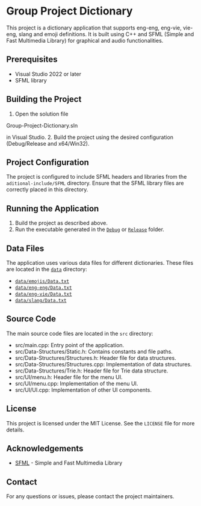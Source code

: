 # Group Project Dictionary

This project is a dictionary application that supports eng-eng, eng-vie, vie-eng, slang and emoji definitions. It is built using C++ and SFML (Simple and Fast Multimedia Library) for graphical and audio functionalities.

## Prerequisites

- Visual Studio 2022 or later
- SFML library

## Building the Project

1. Open the solution file 

Group-Project-Dictionary.sln

 in Visual Studio.
2. Build the project using the desired configuration (Debug/Release and x64/Win32).

## Project Configuration

The project is configured to include SFML headers and libraries from the `aditional-include/SFML` directory. Ensure that the SFML library files are correctly placed in this directory.

## Running the Application

1. Build the project as described above.
2. Run the executable generated in the [`Debug`](command:_github.copilot.openSymbolFromReferences?%5B%22%22%2C%5B%7B%22uri%22%3A%7B%22scheme%22%3A%22file%22%2C%22authority%22%3A%22%22%2C%22path%22%3A%22%2Fd%3A%2FHCMUS%2FYear%201%2FTerm%203%2FData%20Structures%2FLab%2FGroup08%2FGroup08%2FCS163-Dictionary%2FGroup-Project-Dictionary.sln%22%2C%22query%22%3A%22%22%2C%22fragment%22%3A%22%22%7D%2C%22pos%22%3A%7B%22line%22%3A9%2C%22character%22%3A2%7D%7D%5D%2C%22bda1c395-6bcf-4e59-bc42-bda177e90cb2%22%5D "Go to definition") or [`Release`](command:_github.copilot.openSymbolFromReferences?%5B%22%22%2C%5B%7B%22uri%22%3A%7B%22scheme%22%3A%22file%22%2C%22authority%22%3A%22%22%2C%22path%22%3A%22%2Fd%3A%2FHCMUS%2FYear%201%2FTerm%203%2FData%20Structures%2FLab%2FGroup08%2FGroup08%2FCS163-Dictionary%2FGroup-Project-Dictionary.sln%22%2C%22query%22%3A%22%22%2C%22fragment%22%3A%22%22%7D%2C%22pos%22%3A%7B%22line%22%3A11%2C%22character%22%3A2%7D%7D%5D%2C%22bda1c395-6bcf-4e59-bc42-bda177e90cb2%22%5D "Go to definition") folder.

## Data Files

The application uses various data files for different dictionaries. These files are located in the [`data`](command:_github.copilot.openSymbolFromReferences?%5B%22%22%2C%5B%7B%22uri%22%3A%7B%22scheme%22%3A%22file%22%2C%22authority%22%3A%22%22%2C%22path%22%3A%22%2Fd%3A%2FHCMUS%2FYear%201%2FTerm%203%2FData%20Structures%2FLab%2FGroup08%2FGroup08%2FCS163-Dictionary%2FGroup-Project-Dictionary%2Fsrc%2FData-Structures%2FStructures.cpp%22%2C%22query%22%3A%22%22%2C%22fragment%22%3A%22%22%7D%2C%22pos%22%3A%7B%22line%22%3A17%2C%22character%22%3A1%7D%7D%2C%7B%22uri%22%3A%7B%22scheme%22%3A%22file%22%2C%22authority%22%3A%22%22%2C%22path%22%3A%22%2Fd%3A%2FHCMUS%2FYear%201%2FTerm%203%2FData%20Structures%2FLab%2FGroup08%2FGroup08%2FCS163-Dictionary%2FGroup-Project-Dictionary%2Fsrc%2FData-Structures%2FStructures.h%22%2C%22query%22%3A%22%22%2C%22fragment%22%3A%22%22%7D%2C%22pos%22%3A%7B%22line%22%3A177%2C%22character%22%3A22%7D%7D%2C%7B%22uri%22%3A%7B%22scheme%22%3A%22file%22%2C%22authority%22%3A%22%22%2C%22path%22%3A%22%2Fd%3A%2FHCMUS%2FYear%201%2FTerm%203%2FData%20Structures%2FLab%2FGroup08%2FGroup08%2FCS163-Dictionary%2FGroup-Project-Dictionary%2Faditional-include%2FSFML%2Finclude%2FSFML%2FGraphics%2FTransformable.hpp%22%2C%22query%22%3A%22%22%2C%22fragment%22%3A%22%22%7D%2C%22pos%22%3A%7B%22line%22%3A316%2C%22character%22%3A14%7D%7D%2C%7B%22uri%22%3A%7B%22scheme%22%3A%22file%22%2C%22authority%22%3A%22%22%2C%22path%22%3A%22%2Fd%3A%2FHCMUS%2FYear%201%2FTerm%203%2FData%20Structures%2FLab%2FGroup08%2FGroup08%2FCS163-Dictionary%2FGroup-Project-Dictionary%2Fsrc%2FData-Structures%2FStructures.cpp%22%2C%22query%22%3A%22%22%2C%22fragment%22%3A%22%22%7D%2C%22pos%22%3A%7B%22line%22%3A423%2C%22character%22%3A16%7D%7D%5D%2C%22bda1c395-6bcf-4e59-bc42-bda177e90cb2%22%5D "Go to definition") directory:

- [`data/emojis/Data.txt`](command:_github.copilot.openSymbolFromReferences?%5B%22%22%2C%5B%7B%22uri%22%3A%7B%22scheme%22%3A%22file%22%2C%22authority%22%3A%22%22%2C%22path%22%3A%22%2Fd%3A%2FHCMUS%2FYear%201%2FTerm%203%2FData%20Structures%2FLab%2FGroup08%2FGroup08%2FCS163-Dictionary%2FGroup-Project-Dictionary%2Fsrc%2FData-Structures%2FStructures.cpp%22%2C%22query%22%3A%22%22%2C%22fragment%22%3A%22%22%7D%2C%22pos%22%3A%7B%22line%22%3A17%2C%22character%22%3A1%7D%7D%2C%7B%22uri%22%3A%7B%22scheme%22%3A%22file%22%2C%22authority%22%3A%22%22%2C%22path%22%3A%22%2Fd%3A%2FHCMUS%2FYear%201%2FTerm%203%2FData%20Structures%2FLab%2FGroup08%2FGroup08%2FCS163-Dictionary%2FGroup-Project-Dictionary%2Fsrc%2FData-Structures%2FStructures.h%22%2C%22query%22%3A%22%22%2C%22fragment%22%3A%22%22%7D%2C%22pos%22%3A%7B%22line%22%3A177%2C%22character%22%3A22%7D%7D%5D%2C%22bda1c395-6bcf-4e59-bc42-bda177e90cb2%22%5D "Go to definition")
- [`data/eng-eng/Data.txt`](command:_github.copilot.openSymbolFromReferences?%5B%22%22%2C%5B%7B%22uri%22%3A%7B%22scheme%22%3A%22file%22%2C%22authority%22%3A%22%22%2C%22path%22%3A%22%2Fd%3A%2FHCMUS%2FYear%201%2FTerm%203%2FData%20Structures%2FLab%2FGroup08%2FGroup08%2FCS163-Dictionary%2FGroup-Project-Dictionary%2Fsrc%2FData-Structures%2FStructures.cpp%22%2C%22query%22%3A%22%22%2C%22fragment%22%3A%22%22%7D%2C%22pos%22%3A%7B%22line%22%3A17%2C%22character%22%3A1%7D%7D%2C%7B%22uri%22%3A%7B%22scheme%22%3A%22file%22%2C%22authority%22%3A%22%22%2C%22path%22%3A%22%2Fd%3A%2FHCMUS%2FYear%201%2FTerm%203%2FData%20Structures%2FLab%2FGroup08%2FGroup08%2FCS163-Dictionary%2FGroup-Project-Dictionary%2Fsrc%2FData-Structures%2FStructures.h%22%2C%22query%22%3A%22%22%2C%22fragment%22%3A%22%22%7D%2C%22pos%22%3A%7B%22line%22%3A177%2C%22character%22%3A22%7D%7D%5D%2C%22bda1c395-6bcf-4e59-bc42-bda177e90cb2%22%5D "Go to definition")
- [`data/eng-vie/Data.txt`](command:_github.copilot.openSymbolFromReferences?%5B%22%22%2C%5B%7B%22uri%22%3A%7B%22scheme%22%3A%22file%22%2C%22authority%22%3A%22%22%2C%22path%22%3A%22%2Fd%3A%2FHCMUS%2FYear%201%2FTerm%203%2FData%20Structures%2FLab%2FGroup08%2FGroup08%2FCS163-Dictionary%2FGroup-Project-Dictionary%2Fsrc%2FData-Structures%2FStructures.cpp%22%2C%22query%22%3A%22%22%2C%22fragment%22%3A%22%22%7D%2C%22pos%22%3A%7B%22line%22%3A17%2C%22character%22%3A1%7D%7D%2C%7B%22uri%22%3A%7B%22scheme%22%3A%22file%22%2C%22authority%22%3A%22%22%2C%22path%22%3A%22%2Fd%3A%2FHCMUS%2FYear%201%2FTerm%203%2FData%20Structures%2FLab%2FGroup08%2FGroup08%2FCS163-Dictionary%2FGroup-Project-Dictionary%2Fsrc%2FData-Structures%2FStructures.h%22%2C%22query%22%3A%22%22%2C%22fragment%22%3A%22%22%7D%2C%22pos%22%3A%7B%22line%22%3A177%2C%22character%22%3A22%7D%7D%5D%2C%22bda1c395-6bcf-4e59-bc42-bda177e90cb2%22%5D "Go to definition")
- [`data/slang/Data.txt`](command:_github.copilot.openSymbolFromReferences?%5B%22%22%2C%5B%7B%22uri%22%3A%7B%22scheme%22%3A%22file%22%2C%22authority%22%3A%22%22%2C%22path%22%3A%22%2Fd%3A%2FHCMUS%2FYear%201%2FTerm%203%2FData%20Structures%2FLab%2FGroup08%2FGroup08%2FCS163-Dictionary%2FGroup-Project-Dictionary%2Fsrc%2FData-Structures%2FStructures.cpp%22%2C%22query%22%3A%22%22%2C%22fragment%22%3A%22%22%7D%2C%22pos%22%3A%7B%22line%22%3A17%2C%22character%22%3A1%7D%7D%2C%7B%22uri%22%3A%7B%22scheme%22%3A%22file%22%2C%22authority%22%3A%22%22%2C%22path%22%3A%22%2Fd%3A%2FHCMUS%2FYear%201%2FTerm%203%2FData%20Structures%2FLab%2FGroup08%2FGroup08%2FCS163-Dictionary%2FGroup-Project-Dictionary%2Fsrc%2FData-Structures%2FStructures.h%22%2C%22query%22%3A%22%22%2C%22fragment%22%3A%22%22%7D%2C%22pos%22%3A%7B%22line%22%3A177%2C%22character%22%3A22%7D%7D%5D%2C%22bda1c395-6bcf-4e59-bc42-bda177e90cb2%22%5D "Go to definition")

## Source Code

The main source code files are located in the `src` directory:

- src/main.cpp: Entry point of the application.
- src/Data-Structures/Static.h: Contains constants and file paths.
- src/Data-Structures/Structures.h: Header file for data structures.
- src/Data-Structures/Structures.cpp: Implementation of data structures.
- src/Data-Structures/Trie.h: Header file for Trie data structure.
- src/UI/menu.h: Header file for the menu UI.
- src/UI/menu.cpp: Implementation of the menu UI.
- src/UI/UI.cpp: Implementation of other UI components.

## License

This project is licensed under the MIT License. See the `LICENSE` file for more details.

## Acknowledgements

- [SFML](https://www.sfml-dev.org/) - Simple and Fast Multimedia Library

## Contact

For any questions or issues, please contact the project maintainers.
